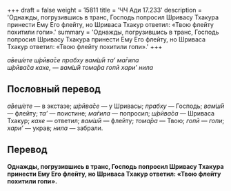 +++
draft = false
weight = 15811
title = 'ЧЧ Ади 17.233'
description = 'Однажды, погрузившись в транс, Господь попросил Шривасу Тхакура принести Ему Его флейту, но Шриваса Тхакур ответил: «Твою флейту похитили гопи».'
summary = 'Однажды, погрузившись в транс, Господь попросил Шривасу Тхакура принести Ему Его флейту, но Шриваса Тхакур ответил: «Твою флейту похитили гопи».'
+++

_а̄веш́ете ш́рӣва̄се прабху вам̇ш́ӣ та’ ма̄гила  
ш́рӣва̄са кахе, — вам̇ш́ӣ тома̄ра гопӣ хари’ нила_

## Пословный перевод

_а̄веш́ете_ — в экстазе; _ш́рӣва̄се_ — у Шривасы; _прабху_ — Господь; _вам̇ш́ӣ_ — флейту; _та’_ — поистине; _ма̄гила_ — попросил; _ш́рӣва̄са_ — Шриваса Тхакур; _кахе_ — ответил; _вам̇ш́ӣ_ — флейту; _тома̄ра_ — Твою; _гопӣ_ — _гопи_; _хари’_ — украв; _нила_ — забрали.

## Перевод

**Однажды, погрузившись в транс, Господь попросил Шривасу Тхакура принести Ему Его флейту, но Шриваса Тхакур ответил: «Твою флейту похитили гопи».**
